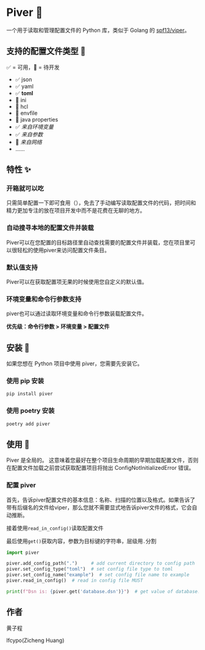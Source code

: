 # Piver 📌

一个用于读取和管理配置文件的 Python 库，类似于 Golang 的 [spf13/viper](https://github.com/spf13/viper)。

## 支持的配置文件类型 📝

✅ = 可用，🚧 = 待开发

* ✅ json
* ✅ yaml
* ✅ **toml**
* 🚧 ini
* 🚧 hcl
* 🚧 envfile
* 🚧 java properties
* ✅ *来自环境变量*
* ✅ *来自参数*
* 🚧 *来自网络*
* ......

## 特性 ✨

### 开箱就可以吃

只需简单配置一下即可食用（），免去了手动编写读取配置文件的代码，把时间和精力更加专注的放在项目开发中而不是花费在无聊的地方。

### 自动搜寻本地的配置文件并装载

Piver可以在您配置的目标路径里自动查找需要的配置文件并装载，您在项目里可以很轻松的使用piver来访问配置文件条目。

### 默认值支持

Piver可以在获取配置项无果的时候使用您自定义的默认值。

### 环境变量和命令行参数支持

piver也可以通过读取环境变量和命令行参数装载配置文件。

**优先级：命令行参数 > 环境变量 > 配置文件**

## 安装 🚚

如果您想在 Python 项目中使用 piver，您需要先安装它。

### 使用 pip 安装

```bash
pip install piver
```

### 使用 poetry 安装

```bash
poetry add piver
```

## 使用 🍱

Piver 是全局的。 这意味着您最好在整个项目生命周期的早期加载配置文件，否则在配置文件加载之前尝试获取配置项目将抛出 ConfigNotInitializedError 错误。

### 配置 piver

首先，告诉piver配置文件的基本信息：名称、扫描的位置以及格式。如果告诉了带有后缀名的文件给viper，那么您就不需要显式地告诉piver文件的格式，它会自动推断。

接着使用`read_in_config()`读取配置文件

最后使用`get()`获取内容，参数为目标键的字符串，层级用`.`分割

```python
import piver

piver.add_config_path(".")     # add current directory to config path
piver.set_config_type("toml")  # set config file type to toml
piver.set_config_name("example")  # set config file name to example
piver.read_in_config()  # read in config file MUST

print(f"Dsn is: {piver.get('database.dsn')}")  # get value of database.dsn

```

## 作者

黄子程

lfcypo(Zicheng Huang)
